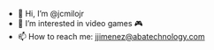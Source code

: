 - 👋 Hi, I’m @jcmilojr
- 👀 I’m interested in video games 🎮
- 📫 How to reach me: jjimenez@abatechnology.com

<!---
jcmilojr/jcmilojr is a ✨ special ✨ repository because its `README.md` (this file) appears on your GitHub profile.
You can click the Preview link to take a look at your changes.
--->
